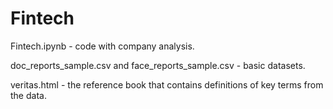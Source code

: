 # Fintech

Fintech.ipynb - code with company analysis.

doc_reports_sample.csv and face_reports_sample.csv - basic datasets.

veritas.html - the reference book that contains definitions of key terms from the data.
